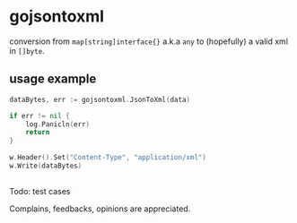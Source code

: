 # gojsontoxml

conversion from `map[string]interface{}` a.k.a `any` to (hopefully) a valid xml in `[]byte`.

## usage example

```go
dataBytes, err := gojsontoxml.JsonToXml(data)

if err != nil {
	log.Panicln(err)
	return
}
  
w.Header().Set("Content-Type", "application/xml")
w.Write(dataBytes)
	
```

Todo: test cases 

Complains, feedbacks, opinions are appreciated.
